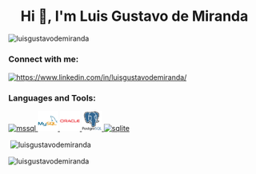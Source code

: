 <h1 align="center">Hi 👋, I'm Luis Gustavo de Miranda</h1>
<p align="left"> <img src="https://komarev.com/ghpvc/?username=luisgustavodemiranda&label=Profile%20views&color=0e75b6&style=flat" alt="luisgustavodemiranda" /> </p>

<h3 align="left">Connect with me:</h3>
<p align="left">
<a href="https://www.linkedin.com/in/luisgustavodemiranda/" target="blank"><img align="center" src="https://raw.githubusercontent.com/rahuldkjain/github-profile-readme-generator/master/src/images/icons/Social/linked-in-alt.svg" alt="https://www.linkedin.com/in/luisgustavodemiranda/" height="30" width="40" /></a>
</p>

<h3 align="left">Languages and Tools:</h3>
<p align="left"> <a href="https://www.microsoft.com/en-us/sql-server" target="_blank" rel="noreferrer"> <img src="https://www.svgrepo.com/show/303229/microsoft-sql-server-logo.svg" alt="mssql" width="40" height="40"/> </a> <a href="https://www.mysql.com/" target="_blank" rel="noreferrer"> <img src="https://raw.githubusercontent.com/devicons/devicon/master/icons/mysql/mysql-original-wordmark.svg" alt="mysql" width="40" height="40"/> </a> <a href="https://www.oracle.com/" target="_blank" rel="noreferrer"> <img src="https://raw.githubusercontent.com/devicons/devicon/master/icons/oracle/oracle-original.svg" alt="oracle" width="40" height="40"/> </a> <a href="https://www.postgresql.org" target="_blank" rel="noreferrer"> <img src="https://raw.githubusercontent.com/devicons/devicon/master/icons/postgresql/postgresql-original-wordmark.svg" alt="postgresql" width="40" height="40"/> </a> <a href="https://www.sqlite.org/" target="_blank" rel="noreferrer"> <img src="https://www.vectorlogo.zone/logos/sqlite/sqlite-icon.svg" alt="sqlite" width="40" height="40"/> </a> </p>

<p>&nbsp;<img align="center" src="https://github-readme-stats.vercel.app/api?username=luisgustavodemiranda&show_icons=true&locale=en" alt="luisgustavodemiranda" /></p>

<p><img align="center" src="https://github-readme-streak-stats.herokuapp.com/?user=luisgustavodemiranda&" alt="luisgustavodemiranda" /></p>
